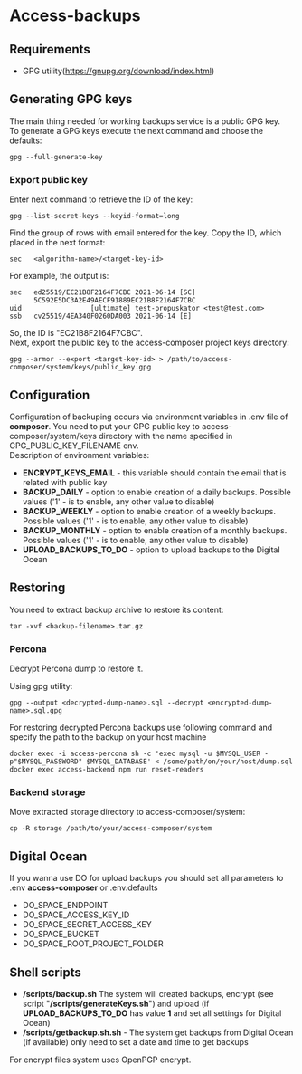 # Access-backups

## Requirements
* GPG utility(https://gnupg.org/download/index.html)

## Generating GPG keys
The main thing needed for working backups service is a public GPG key.  
To generate a GPG keys execute the next command and choose the defaults:
```shell
gpg --full-generate-key
```

### Export public key
Enter next command to retrieve the ID of the key:
```shell
gpg --list-secret-keys --keyid-format=long
```
Find the group of rows with email entered for the key. Copy the ID, which placed in the next format:  
```
sec   <algorithm-name>/<target-key-id>
```
For example, the output is:
``` 
sec   ed25519/EC21B8F2164F7CBC 2021-06-14 [SC]  
      5C592E5DC3A2E49AECF91889EC21B8F2164F7CBC  
uid                 [ultimate] test-propuskator <test@test.com> 
ssb   cv25519/4EA340F0260DA003 2021-06-14 [E]
```
So, the ID is "EC21B8F2164F7CBC".  
Next, export the public key to the access-composer project keys directory:
```shell
gpg --armor --export <target-key-id> > /path/to/access-composer/system/keys/public_key.gpg
```

## Configuration
Configuration of backuping occurs via environment variables in .env file of **composer**. You need to put your GPG public key to access-composer/system/keys directory with the name specified in GPG_PUBLIC_KEY_FILENAME env.  
Description of environment variables: 
   - **ENCRYPT_KEYS_EMAIL** - this variable should contain the email that is related with public key
   - **BACKUP_DAILY** - option to enable creation of a daily backups. Possible values ('1' - is to enable, any other value to disable)
   - **BACKUP_WEEKLY** - option to enable creation of a weekly backups. Possible values ('1' - is to enable, any other value to disable)
   - **BACKUP_MONTHLY** - option to enable creation of a monthly backups. Possible values ('1' - is to enable, any other value to disable)
   - **UPLOAD_BACKUPS_TO_DO** - option to upload backups to the Digital Ocean

## Restoring

You need to extract backup archive to restore its content:
```shell
tar -xvf <backup-filename>.tar.gz
```

### Percona
Decrypt Percona dump to restore it.

Using gpg utility:
```shell
gpg --output <decrypted-dump-name>.sql --decrypt <encrypted-dump-name>.sql.gpg
```

For restoring decrypted Percona backups use following command and specify the path to the backup on your host machine
```shell
docker exec -i access-percona sh -c 'exec mysql -u $MYSQL_USER -p"$MYSQL_PASSWORD" $MYSQL_DATABASE' < /some/path/on/your/host/dump.sql
docker exec access-backend npm run reset-readers
```

### Backend storage

Move extracted storage directory to access-composer/system:
```shell
cp -R storage /path/to/your/access-composer/system
```

## Digital Ocean

If you wanna use DO for upload backups you should set all parameters to .env **access-composer** or .env.defaults

- DO_SPACE_ENDPOINT
- DO_SPACE_ACCESS_KEY_ID
- DO_SPACE_SECRET_ACCESS_KEY
- DO_SPACE_BUCKET
- DO_SPACE_ROOT_PROJECT_FOLDER

## Shell scripts

- **/scripts/backup.sh** The system will created backups, encrypt (see script "**/scripts/generateKeys.sh**") and upload (if **UPLOAD_BACKUPS_TO_DO** has value **1** and set all settings for Digital Ocean)
- **/scripts/getbackup.sh.sh** - The system get backups from Digital Ocean (if available) only need to set a date and time to get backups

For encrypt files system uses OpenPGP encrypt.
